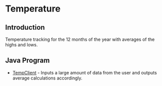 # Temperature
## Introduction
Temperature tracking for the 12 months of the year with averages of the highs and lows.
## Java Program
  * [TempClient]( https://github.com/Spades86/Undergraduate/blob/master/Java/Java-2/Temperature/src/temperature/TempClient.java) - Inputs a large amount of data from the user and outputs average calculations accordingly.
